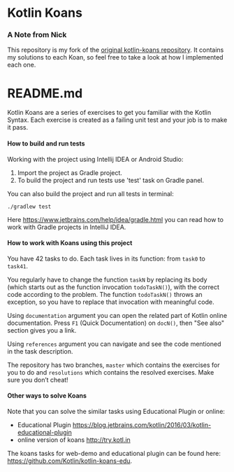 Kotlin Koans
===========

### A Note from Nick
This repository is my fork of the [original kotlin-koans repository](https://github.com/Kotlin/kotlin-koans).
It contains my solutions to each Koan, so feel free to take a look at how I implemented each one.

# README.md

Kotlin Koans are a series of exercises to get you familiar with the Kotlin Syntax. 
Each exercise is created as a failing unit test and your job is to make it pass. 

#### How to build and run tests

Working with the project using Intellij IDEA or Android Studio:

1. Import the project as Gradle project.
2. To build the project and run tests use 'test' task on Gradle panel. 

You can also build the project and run all tests in terminal:
```
./gradlew test
```
Here https://www.jetbrains.com/help/idea/gradle.html you can read how to work with Gradle projects in IntelliJ IDEA.

#### How to work with Koans using this project

You have 42 tasks to do. 
Each task lives in its function: from `task0` to `task41`.

You regularly have to change the function `taskN` by replacing its body (which starts out as the function invocation `todoTaskN()`), with the correct code according to the problem.
The function `todoTaskN()` throws an exception, so you have to replace that invocation with meaningful code.

Using `documentation` argument you can open the related part of Kotlin online documentation.
Press `F1` (Quick Documentation) on `docN()`, then "See also" section gives you a link.

Using `references` argument you can navigate and see the code mentioned in the task description.

The repository has two branches, `master` which contains the exercises for you to do and `resolutions` which contains the resolved exercises. 
Make sure you don’t cheat!

#### Other ways to solve Koans

Note that you can solve the similar tasks using Educational Plugin or online:

- Educational Plugin https://blog.jetbrains.com/kotlin/2016/03/kotlin-educational-plugin
- online version of koans http://try.kotl.in

The koans tasks for web-demo and educational plugin can be found here: https://github.com/Kotlin/kotlin-koans-edu.
